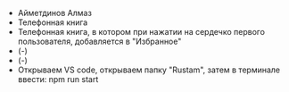 + Айметдинов Алмаз
+ Телефонная книга
+ Телефонная книга, в котором при нажатии на сердечко первого пользователя, добавляется в "Избранное"
+ (-)
+ (-)
+ Открываем VS code, открываем папку "Rustam", затем в терминале ввести: npm run start

